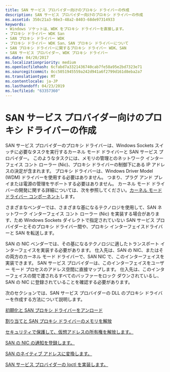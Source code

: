 ```yaml
---
title: SAN サービス プロバイダー向けのプロキシ ドライバーの作成
description: SAN サービス プロバイダー向けのプロキシ ドライバーの作成
ms.assetid: 350c21a3-98e3-48a2-8403-68de97314933
keywords:
- Windows ソケットは、WDK をプロキシ ドライバーを直接します。
- プロキシ ドライバー WDK San
- SAN プロキシ ドライバー WDK
- プロキシ ドライバー WDK San、SAN プロキシ ドライバーについて
- SAN プロキシ ドライバーに関するプロキシ ドライバー WDK、SAN
- SAN サービス プロバイダー、WDK プロキシ ドライバー
ms.date: 04/20/2017
ms.localizationpriority: medium
ms.openlocfilehash: 6cfabd7a3321436740cab7fe58a95e2bd7323e71
ms.sourcegitcommit: 0cc5051945559a242d941a6f2799d161d8eba2a7
ms.translationtype: MT
ms.contentlocale: ja-JP
ms.lasthandoff: 04/23/2019
ms.locfileid: "63357360"
---
```

# <a name="creating-a-proxy-driver-for-a-san-service-provider"></a>SAN サービス プロバイダー向けのプロキシ ドライバーの作成





SAN サービス プロバイダーのプロキシ ドライバーは、Windows Sockets スイッチに必要なタスクを実行するカーネル モード ドライバーと SAN サービス プロバイダー。 このようなタスクには、メモリの管理とのネットワーク インターフェイス コント ローラー (Nic)、プロキシ ドライバーの制御下にある IP アドレスの決定が含まれます。 プロキシ ドライバーは、Windows Driver Model (WDM) ドライバーを使用する必要はありません。 つまり、プラグ アンド プレイまたは電源の管理をサポートする必要はありません。 カーネル モード ドライバーの開発に関する詳細については、次を参照してください。[カーネル モード ドライバー コンポーネント](https://msdn.microsoft.com/library/windows/hardware/ff553213)します。

さまざまなベンダーでは、さまざまな基になるテクノロジを使用して、SAN ネットワーク インターフェイス コント ローラー (Nic) を実装する場合があります、ため Windows Sockets ダイレクトで指定されていない SAN サービス プロバイダーとそのプロキシ ドライバー間や、プロキシ インターフェイスドライバーと SAN を転送します。

SAN の NIC ベンダーでは、その基になるテクノロジに適したトランスポート インターフェイスを実装する必要があります。 仕入先は、SAN の NIC、またはその両方のカーネル モード ドライバーで、SAN NIC で、このインターフェイスを実装できます。 SAN サービス プロバイダーは、このインターフェイスをユーザー モード プロセスのアドレス空間に直接マップします。 仕入先は、このインターフェイスの間で渡されるすべてのバッファーをロック ダウンされているし、SAN の NIC に登録されていることを確認する必要があります。

次のセクションでは、SAN サービス プロバイダーの DLL のプロキシ ドライバーを作成する方法について説明します。

[初期化と SAN プロキシ ドライバーをアンロード](initializing-and-unloading-a-san-proxy-driver.md)

[割り当てと SAN プロキシ ドライバーのメモリを解放](allocating-and-releasing-memory-for-a-san-proxy-driver.md)

[セキュリティで保護して、仮想アドレスの所有権を解放します。](securing-and-releasing-ownership-of-virtual-addresses.md)

[SAN の NIC の通知を登録します。](registering-for-san-nic-notifications.md)

[SAN のネイティブ アドレスに変換します。](translating-to-a-san-native-address.md)

[SAN サービス プロバイダーの Ioctl を実装します。](implementing-ioctls-for-a-san-service-provider.md)

 

 





